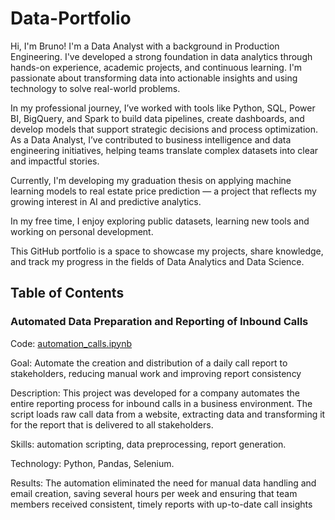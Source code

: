 # Data-Portfolio
Hi, I'm Bruno! I'm a Data Analyst with a background in Production Engineering. I've developed a strong foundation in data analytics through hands-on experience, academic projects, and continuous learning. I'm passionate about transforming data into actionable insights and using technology to solve real-world problems.

In my professional journey, I’ve worked with tools like Python, SQL, Power BI, BigQuery, and Spark to build data pipelines, create dashboards, and develop models that support strategic decisions and process optimization. As a Data Analyst, I’ve contributed to business intelligence and data engineering initiatives, helping teams translate complex datasets into clear and impactful stories.

Currently, I'm developing my graduation thesis on applying machine learning models to real estate price prediction — a project that reflects my growing interest in AI and predictive analytics.

In my free time, I enjoy exploring public datasets, learning new tools and working on personal development.

This GitHub portfolio is a space to showcase my projects, share knowledge, and track my progress in the fields of Data Analytics and Data Science.
## Table of Contents
### Automated Data Preparation and Reporting of Inbound Calls
Code: [automation_calls.ipynb](https://github.com/Bpgarcia/Data-Portfolio/blob/main/automation_calls.ipynb)

Goal: Automate the creation and distribution of a daily call report to stakeholders, reducing manual work and improving report consistency

Description:
This project was developed for a company automates the entire reporting process for inbound calls in a business environment. The script loads raw call data from a website, extracting data and transforming it for the report that is delivered to all stakeholders.

Skills: automation scripting, data preprocessing, report generation.

Technology: Python, Pandas, Selenium.

Results:
The automation eliminated the need for manual data handling and email creation, saving several hours per week and ensuring that team members received consistent, timely reports with up-to-date call insights
